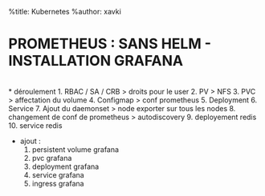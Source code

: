 %title: Kubernetes 
%author: xavki

# PROMETHEUS : SANS HELM - INSTALLATION GRAFANA


<br>
* déroulement
	1. RBAC / SA / CRB > droits pour le user
	2. PV > NFS
	3. PVC > affectation du volume
	4. Configmap > conf prometheus
	5. Deployment
	6. Service
	7. Ajout du daemonset > node exporter sur tous les nodes
	8. changement de conf de prometheus > autodiscovery
	9. deployement redis
	10. service redis

* ajout :
	1. persistent volume grafana
	2. pvc grafana
	3. deployment grafana
	4. service grafana
	5. ingress grafana
